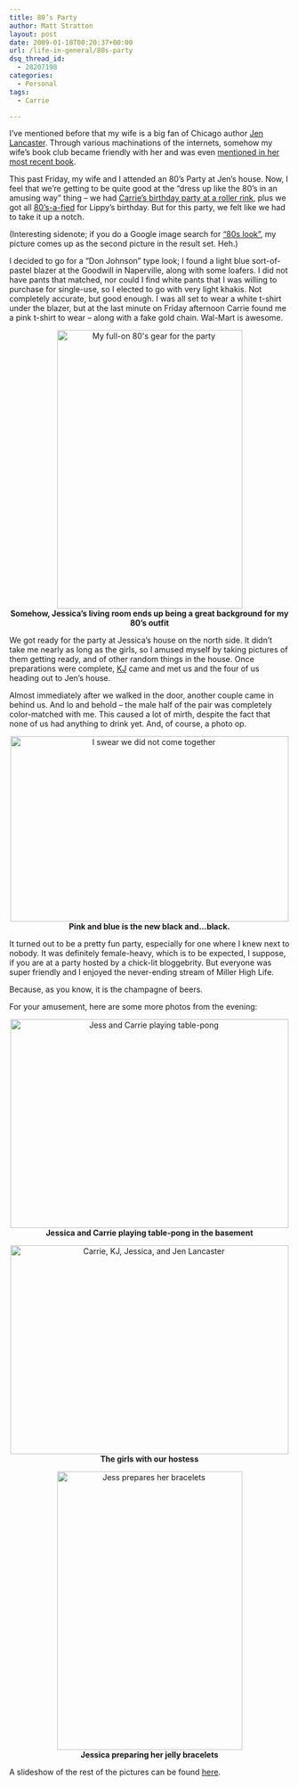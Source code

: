 ```yaml
---
title: 80’s Party
author: Matt Stratton
layout: post
date: 2009-01-18T00:20:37+00:00
url: /life-in-general/80s-party
dsq_thread_id:
  - 28207198
categories:
  - Personal
tags:
  - Carrie

---
```

I&#8217;ve mentioned before that my wife is a big fan of Chicago author <a href="http://www.jennsylvania.com/" target="_blank">Jen Lancaster</a>. Through various machinations of the internets, somehow my wife&#8217;s book club became friendly with her and was even <a href="http://mattstratton.wordpress.com/2008/05/06/famous-by-proxy/" target="_blank">mentioned in her most recent book</a>.

This past Friday, my wife and I attended an 80&#8217;s Party at Jen&#8217;s house. Now, I feel that we&#8217;re getting to be quite good at the &#8220;dress up like the 80&#8217;s in an amusing way&#8221; thing &#8211; we had <a href="http://flickr.com/photos/92514650@N00/sets/72157594569124603/" target="_blank">Carrie&#8217;s birthday party at a roller rink</a>, plus we got all <a href="http://flickr.com/photos/mugsy/286326487/in/photostream/" target="_blank">80&#8217;s-a-fied</a> for Lippy&#8217;s birthday. But for this party, we felt like we had to take it up a notch.

(Interesting sidenote; if you do a Google image search for <a href="http://images.google.com/images?q=80s+look" target="_blank">&#8220;80s look&#8221;</a>, my picture comes up as the second picture in the result set. Heh.)

I decided to go for a &#8220;Don Johnson&#8221; type look; I found a light blue sort-of-pastel blazer at the Goodwill in Naperville, along with some loafers. I did not have pants that matched, nor could I find white pants that I was willing to purchase for single-use, so I elected to go with very light khakis. Not completely accurate, but good enough. I was all set to wear a white t-shirt under the blazer, but at the last minute on Friday afternoon Carrie found me a pink t-shirt to wear &#8211; along with a fake gold chain. Wal-Mart is awesome.

<p style="text-align:center;">
  <a title="My full-on 80's gear for the party by Matt Stratton, on Flickr" href="http://www.flickr.com/photos/mugsy/3184790255/"><img src="http://farm4.static.flickr.com/3517/3184790255_1e1c6720ff.jpg" alt="My full-on 80's gear for the party" width="333" height="500" /></a><br /> <strong>Somehow, Jessica&#8217;s living room ends up being a great background for my 80&#8217;s outfit</strong>
</p>

We got ready for the party at Jessica&#8217;s house on the north side. It didn&#8217;t take me nearly as long as the girls, so I amused myself by taking pictures of them getting ready, and of other random things in the house. Once preparations were complete, <a href="http://fullofsnark.com/" target="_blank">KJ</a> came and met us and the four of us heading out to Jen&#8217;s house.

Almost immediately after we walked in the door, another couple came in behind us. And lo and behold &#8211; the male half of the pair was completely color-matched with me. This caused a lot of mirth, despite the fact that none of us had anything to drink yet. And, of course, a photo op.

<p style="text-align:center;">
  <a title="I swear we did not come together by Matt Stratton, on Flickr" href="http://www.flickr.com/photos/mugsy/3185623692/"><img src="http://farm4.static.flickr.com/3084/3185623692_a8c13e8307.jpg" alt="I swear we did not come together" width="500" height="333" /></a><br /> <strong>Pink and blue is the new black and&#8230;black.</strong>
</p>

It turned out to be a pretty fun party, especially for one where I knew next to nobody. It was definitely female-heavy, which is to be expected, I suppose, if you are at a party hosted by a chick-lit bloggebrity. But everyone was super friendly and I enjoyed the never-ending stream of Miller High Life.

Because, as you know, it is the champagne of beers.

For your amusement, here are some more photos from the evening:

<p style="text-align:center;">
  <a title="Jess and Carrie playing table-pong by Matt Stratton, on Flickr" href="http://www.flickr.com/photos/mugsy/3185618030/"><img src="http://farm4.static.flickr.com/3429/3185618030_19a373cb14.jpg" alt="Jess and Carrie playing table-pong" width="500" height="375" /></a><br /> <strong>Jessica and Carrie playing table-pong in the basement</strong>
</p>

<p style="text-align:center;">
  <a title="Carrie, KJ, Jessica, and Jen Lancaster by Matt Stratton, on Flickr" href="http://www.flickr.com/photos/mugsy/3185613934/"><img src="http://farm4.static.flickr.com/3129/3185613934_b7e40c2397.jpg" alt="Carrie, KJ, Jessica, and Jen Lancaster" width="500" height="375" /></a><br /> <strong>The girls with our hostess</strong>
</p>

<p style="text-align:center;">
  <a title="Jess prepares her bracelets by Matt Stratton, on Flickr" href="http://www.flickr.com/photos/mugsy/3184796297/"><img src="http://farm4.static.flickr.com/3464/3184796297_d1eac0f80f.jpg" alt="Jess prepares her bracelets" width="333" height="500" /></a><br /> <strong>Jessica preparing her jelly bracelets</strong>
</p>

A slideshow of the rest of the pictures can be found <a href="http://flickr.com/photos/mugsy/sets/72157612357710409/show/" target="_blank">here</a>.